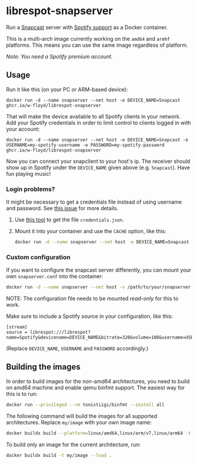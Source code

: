 # librespot-snapserver

Run a [Snapcast](https://github.com/badaix/snapcast) server with [Spotify support](https://github.com/librespot-org/librespot) as a Docker container.

This is a multi-arch image currently working on the `amd64` and `armhf` platforms. This means you can use the same image regardless of platform.

_Note: You need a Spotify premium account._

## Usage

Run it like this (on your PC or ARM-based device):

    docker run -d --name snapserver --net host -e DEVICE_NAME=Snapcast ghcr.io/w-floyd/librespot-snapserver

That will make the device available to all Spotify clients in your network. Add your Spotify credentials in order to limit control to clients logged in with your account:

    docker run -d --name snapserver --net host -e DEVICE_NAME=Snapcast -e USERNAME=my-spotify-username -e PASSWORD=my-spotify-password ghcr.io/w-floyd/librespot-snapserver

Now you can connect your snapclient to your host's ip. The receiver should show up in Spotify under the `DEVICE_NAME` given above (e.g. `Snapcast`). Have fun playing music!

### Login problems?

It might be necessary to get a credentials file instead of using username and password. See [this issue](https://github.com/librespot-org/librespot/issues/1308) for more details.

1. Use [this tool](https://github.com/dspearson/librespot-auth) to get the file `credentials.json`.
2. Mount it into your container and use the `CACHE` option, like this:

    ```bash
    docker run -d --name snapserver --net host -e DEVICE_NAME=Snapcast -e CACHE=/data -v /path/to/credentials.json:/data/credentials.json ghcr.io/w-floyd/librespot-snapserver
    ```

### Custom configuration

If you want to configure the snapcast server differently, you can mount your own `snapserver.conf` into the container:

```bash
docker run -d --name snapserver --net host -v /path/to/your/snapserver.conf:/config/snapserver.conf:ro ghcr.io/w-floyd/librespot-snapserver
```

NOTE: The configuration file needs to be mounted *read-only* for this to work.

Make sure to include a Spotify source in your configuration, like this:

```
[stream]
source = librespot:///librespot?name=Spotify&devicename=DEVICE_NAME&bitrate=320&volume=100&username=USERNAME&password=PASSWORD
```

(Replace `DEVICE_NAME`, `USERNAME` and `PASSWORD` accordingly.)

## Building the images

In order to build images for the non-amd64 architectures, you need to build on amd64 machine and enable qemu binfmt support. The easiest way for this is to run:

```bash
docker run --privileged --rm tonistiigi/binfmt --install all
```

The following command will build the images for all supported architectures. Replace `my/image` with your own image name:

```bash
docker buildx build --platform=linux/amd64,linux/arm/v7,linux/arm64 -t my/image --load .
```

To build only an image for the current architecture, run:

```bash
docker buildx build -t my/image --load .
```
